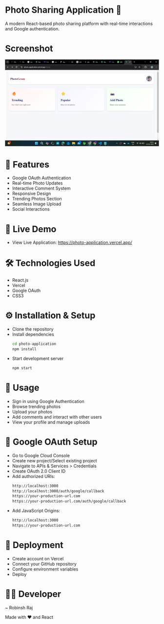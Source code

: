 # Photo Sharing Application 📸
A modern React-based photo sharing platform with real-time interactions and Google authentication.

# Screenshot
<img src = "https://github.com/Robinsh-Raj/Photo-Application/blob/main/Screenshot%20(191).png" alt="first"> 


# 🌟 Features
- Google OAuth Authentication
- Real-time Photo Updates
- Interactive Comment System
- Responsive Design
- Trending Photos Section
- Seamless Image Upload
- Social Interactions

# 🚀 Live Demo
- View Live Application: https://photo-application.vercel.app/

# 🛠️ Technologies Used
- React.js
- Vercel
- Google OAuth
- CSS3

# ⚙️ Installation & Setup
- Clone the repository
- Install dependencies
  ```bash
  cd photo-application
  npm install
  ```
- Start development server
  ```bash
  npm start
  ```
# 📱 Usage
- Sign in using Google Authentication
- Browse trending photos
- Upload your photos
- Add comments and interact with other users
- View your profile and manage uploads

# 🔑 Google OAuth Setup
- Go to Google Cloud Console
- Create new project/Select existing project
- Navigate to APIs & Services > Credentials
- Create OAuth 2.0 Client ID
- Add authorized URIs:
  ```bash
  http://localhost:3000
  http://localhost:3000/auth/google/callback
  https://your-production-url.com
  https://your-production-url.com/auth/google/callback
  ```
- Add JavaScript Origins:
  ```bash
  http://localhost:3000
  https://your-production-url.com
  ```

# 🚀 Deployment
- Create account on Vercel
- Connect your GitHub repository
- Configure environment variables
- Deploy

# 👨‍💻 Developer
~ Robinsh Raj

Made with ❤️ and React
